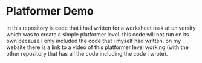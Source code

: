 # Platformer Demo
in this repository is code that i had written for a worksheet task at university which was to
create a simple platformer level.
this code will not run on its own because i only included the code that i myself had written.
on my website there is a link to a video of this platformer level working (with the other
repository that has all the code including the code i wrote).
